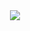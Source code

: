 <div align="center">
  <img src="https://capsule-render.vercel.app/api?type=waveing&color=auto&height=300&section=header&text=MAIJEUN%20Github&fontSize=90" />
</div>

<!--
**MAIJEUN/MAIJEUN** is a ✨ _special_ ✨ repository because its `README.md` (this file) appears on your GitHub profile.

Here are some ideas to get you started:

- 🔭 I’m currently working on ...
- 🌱 I’m currently learning ...
- 👯 I’m looking to collaborate on ...
- 🤔 I’m looking for help with ...
- 💬 Ask me about ...
- 📫 How to reach me: ...
- 😄 Pronouns: ...
- ⚡ Fun fact: ...
-->
